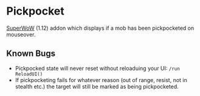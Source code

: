 # Pickpocket
[SuperWoW](https://github.com/balakethelock/SuperWoW) (1.12) addon which displays if a mob has been pickpocketed on mouseover.

## Known Bugs

* Pickpocked state will never reset without reloaduing your UI: `/run ReloadUI()`
* If pickpocketing fails for whatever reason (out of range, resist, not in stealth etc.) the target will still be marked as being pickpocketed.
